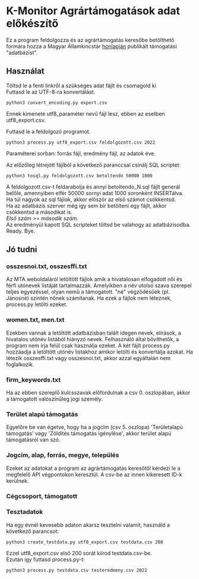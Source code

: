 # K-Monitor Agrártámogatások adat előkészítő

Ez a program feldolgozza és az agrártámogatás keresőbe betölthető formára hozza a Magyar Államkincstár [honlapján](https://www.mvh.allamkincstar.gov.hu/tamogatasi-adatok) publikált támogatási "adatbázist".

## Használat

Töltsd le a fenti linkről a szükséges adat fájlt és csomagold ki  
Futtasd le az UTF-8-ra konvertálást.
``` 
python3 convert_encoding.py export.csv 
```
Ennek kimenete utf8_paraméter nevű fájl lesz, ebben az esetben utf8_export.csv.

Futtasd le a feldolgozó programot.
```
python3 process.py utf8_export.csv feldolgozott.csv 2022
```
Paraméterei sorban: forrás fájl, eredmény fájl, az adatok éve.

Az előzőleg létrejött fájlból a következő paranccsal csinálj SQL scriptet:
```
python3 tosql.py feldolgozott.csv betoltendo 50000 1000
```
A feldolgozott.csv-t feldarabolja és annyi betoltendo_N.sql fájlt generál belőle, amennyiben elfér 50000 sornyi adat 1000 soronként INSERTálva.  
Ha túl nagyok az sql fájlok, akkor először az első számot csökkentsd.  
Ha az adatbázis szerver még így sem bír betölteni egy fájlt, akkor csökkentsd a másodikat is.  
*Első szám >= második szám.*  
Az eredményül kapott SQL scripteket töltsd be valahogy az adatbázisodba.  
Ready. Bye.
## Jó tudni

### osszesnoi.txt, osszesffi.txt

Az MTA weboldaláról letöltött fájlok amik a hivatalosan elfogadott női és férfi utónevek listáját tartalmazzák. Amelyikben a név utolsó szava szerepel teljes egyezéssel, olyan nemű a támogatott. "né" végződésűek (pl. Jánosné) szintén nőnek számítanak.
Ha ezek a fájlok nem léteznek, process.py letölti ezeket.

### women.txt, men.txt

Ezekben vannak a letöltött adatbázisban talált idegen nevek, elírások, a hivatalos utónév listából hiányzó nevek. Felhasználó által bővíthetők, a program nem írja felül csak használja ezeket. A két fájlt process.py hozzáadja a letöltött utónév listákhoz amikor letölti és konvertálja azokat. Ha létezik osszesffi.txt vagy osszesnoi.txt, akkor azzal egyáltalán nem foglalkozik.

### firm_keywords.txt

Ha az ebben szereplő kulcsszavak előfordulnak a csv 0. oszlopában, akkor a támogatott valószínűleg jogi személy.

### Terület alapú támogatás

Egyelőre be van égetve, hogy ha a jogcím (csv 5. oszlopa) 'Területalapú támogatás' vagy 'Zöldítés támogatás igénylése', akkor terület alapú támogatásról van szó.

### Jogcím, alap, forrás, megye, település

Ezeket az adatokat a program az agrártámogatás keresőtől kérdezi le a megfelelő API végpontokon keresztül. A csv-be az innen kikeresett ID-k kerülnek.

### Cégcsoport, támogatott

### Tesztadatok

Ha egy évnél kevesebb adaton akarsz tesztelni valamit, használd a következő parancsot:
```
python3 create_testdata.py utf8_export.csv testdata.csv 200
```
Ezzel utf8_export.csv első 200 sorát kiírod testdata.csv-be.  
Ezután így futtasd process.py-t:
```
python3 process.py testdata.csv testeredmeny.csv 2022
```

